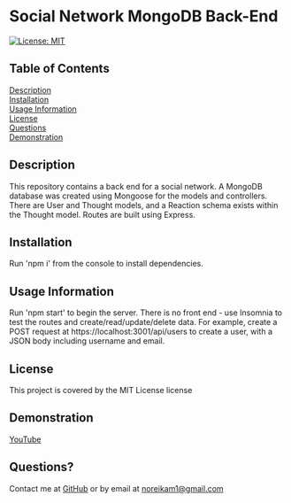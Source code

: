 
# Social Network MongoDB Back-End
[![License: MIT](https://img.shields.io/badge/License-MIT-yellow.svg)](https://opensource.org/licenses/MIT)
      
## Table of Contents

[Description](#description)<br>[Installation](#installation)<br>[Usage Information](#usageInfo)<br>[License](#license)<br>[Questions](#questions)<br>[Demonstration](#demonstration)


## Description<a id='description'></a>
This repository contains a back end for a social network.  A MongoDB database was created using Mongoose for the models and controllers.  There are User and Thought models, and a Reaction schema exists within the Thought model.  Routes are built using Express.  


## Installation<a id='installation'></a>
Run 'npm i' from the console to install dependencies.  

## Usage Information<a id='usageInfo'></a>
Run 'npm start' to begin the server.  There is no front end - use Insomnia to test the routes and create/read/update/delete data.  For example, create a POST request at https://localhost:3001/api/users to create a user, with a JSON body including username and email.  

## License<a id='license'></a>
This project is covered by the MIT License license

## Demonstration<a id='demonstration'></a>
[YouTube](https://youtu.be/G5NnqyM8p9M)

## Questions?<a id='questions'></a>
Contact me at [GitHub](https://github.com/noreikam) or by email at <noreikam1@gmail.com>
    